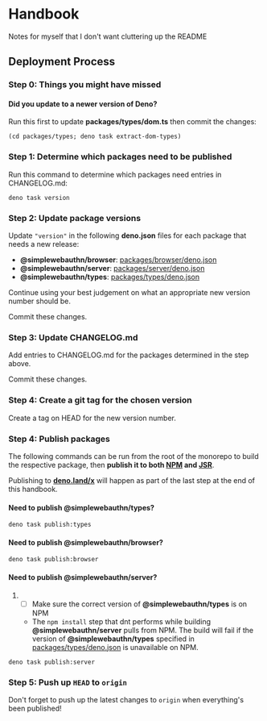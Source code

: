# Handbook

Notes for myself that I don't want cluttering up the README

## Deployment Process

### Step 0: Things you might have missed

#### Did you update to a newer version of **Deno**?

Run this first to update **packages/types/dom.ts** then commit the changes:

```
(cd packages/types; deno task extract-dom-types)
```

### Step 1: Determine which packages need to be published

Run this command to determine which packages need entries in CHANGELOG.md:

```
deno task version
```

### Step 2: Update package versions

Update `"version"` in the following **deno.json** files for each package that needs a new release:

- **@simplewebauthn/browser**: [packages/browser/deno.json](./packages/browser/deno.json)
- **@simplewebauthn/server**: [packages/server/deno.json](./packages/server/deno.json)
- **@simplewebauthn/types**: [packages/types/deno.json](./packages/types/deno.json)

Continue using your best judgement on what an appropriate new version number should be.

Commit these changes.

### Step 3: Update CHANGELOG.md

Add entries to CHANGELOG.md for the packages determined in the step above.

Commit these changes.

### Step 4: Create a git tag for the chosen version

Create a tag on HEAD for the new version number.

### Step 4: Publish packages

The following commands can be run from the root of the monorepo to build the respective package,
then **publish it to both [NPM](https://www.npmjs.com/search?q=%40simplewebauthn) and
[JSR](https://jsr.io/@simplewebauthn)**.

Publishing to **[deno.land/x](https://deno.land/x/simplewebauthn)** will happen as part of the last
step at the end of this handbook.

#### Need to publish @simplewebauthn/types?

```
deno task publish:types
```

#### Need to publish @simplewebauthn/browser?

```
deno task publish:browser
```

#### Need to publish @simplewebauthn/server?

1.
   - [ ] Make sure the correct version of **@simplewebauthn/types** is on NPM
   - The `npm install` step that dnt performs while building **@simplewebauthn/server** pulls from
     NPM. The build will fail if the version of **@simplewebauthn/types** specified in
     [packages/types/deno.json](./packages/types/deno.json) is unavailable on NPM.

```
deno task publish:server
```

### Step 5: Push up `HEAD` to `origin`

Don't forget to push up the latest changes to `origin` when everything's been published!
